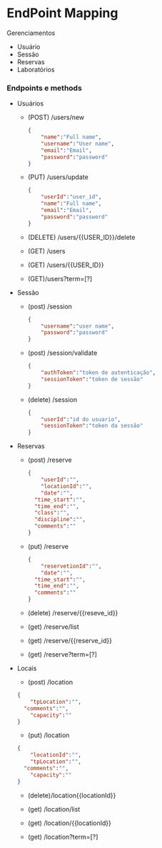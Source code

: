 # EndPoint Mapping

Gerenciamentos

- Usuário
- Sessão
- Reservas
- Laboratórios

### Endpoints e methods

- Usuários
    - (POST) /users/new

        ```json
        {
        	"name":"Full name",
        	"username":"User name",
        	"email":"Email",
        	"password":"password" 
        }
        ```

    - (PUT) /users/update

        ```json
        {
        	"userId":"user_id",
        	"name":"Full name",
        	"email":"Email",
        	"password":"password"
        }
        ```

    - (DELETE) /users/{{USER_ID}}/delete
    - (GET) /users
    - (GET) /users/{{USER_ID}}
    - (GET)/users?term=[?]
- Sessão
    - (post) /session

        ```json
        {
        	"username":"user name",
        	"password":"password"
        }
        ```

    - (post) /session/validate

        ```json
        {
        	"authToken":"token de autenticação",
        	"sessionToken":"token de sessão"
        }
        ```

    - (delete) /session

        ```json
        {
            "userId":"id do usuario",
            "sessionToken":"token da sessão"
        }
        ```

- Reservas
    - (post) /reserve

        ```json
        {
        	"userId":"",
        	"locationId":"",
        	"date":"",
          "time_start":"",
          "time_end":"",
          "class":"",
          "discipline":"",
          "comments":""
        }
        ```

    - (put) /reserve

        ```json
        {
        	"reservetionId":"",
        	"date":"",
          "time_start":"",
          "time_end":"",
          "comments":""
        }
        ```

    - (delete) /reserve/{{reseve_id}}
    - (get) /reserve/list
    - (get) /reserve/{{reserve_id}}
    - (get)  /reserve?term=[?]
- Locais

    - (post) /location

    ```json
    {
    	"tpLocation":"",
      "comments":"",
    	"capacity":""
    }
    ```

    - (put) /location

    ```json
    {
    	"locationId":"",
    	"tpLocation":"",
      "comments":"",
    	"capacity":""
    }
    ```

    - (delete)/location{{locationId}}

    - (get) /location/list

    - (get) /location/{{locationId}}

    - (get) /location?term=[?]